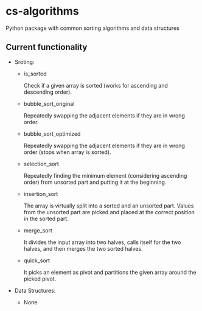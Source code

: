 # cs-algorithms
Python package with common sorting algorithms and data structures 


## Current functionality
* Sroting:
    * is_sorted
        
        Check if a given array is sorted (works for ascending and descending order).

    * bubble_sort_original
        
        Repeatedly swapping the adjacent elements if they are in wrong order.

    * bubble_sort_optimized

        Repeatedly swapping the adjacent elements if they are in wrong order (stops when array is sorted).

    * selection_sort

        Repeatedly finding the minimum element (considering ascending order) from unsorted part and putting it at the beginning. 

    * insertion_sort

        The array is virtually split into a sorted and an unsorted part. Values from the unsorted part are picked and placed at the correct position in the sorted part.
    * merge_sort

        It divides the input array into two halves, calls itself for the two halves, and then merges the two sorted halves. 

    * quick_sort

        It picks an element as pivot and partitions the given array around the picked pivot. 
        
* Data Structures:
    * None

